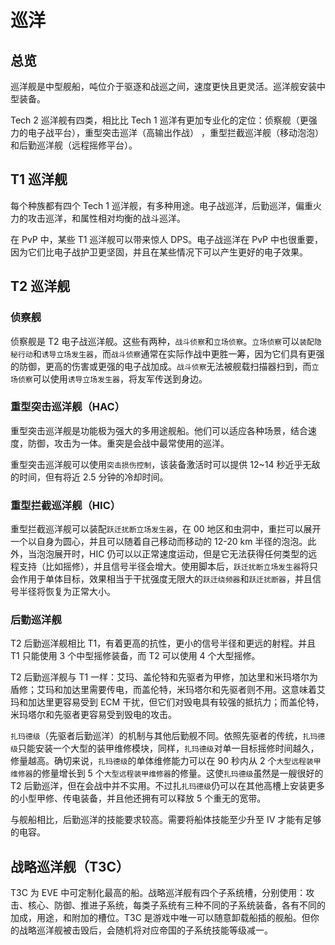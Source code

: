 # 巡洋

## 总览

巡洋舰是中型舰船，吨位介于驱逐和战巡之间，速度更快且更灵活。巡洋舰安装中型装备。

Tech 2 巡洋舰有四类，相比比 Tech 1 巡洋有更加专业化的定位：侦察舰（更强力的电子战平台），重型突击巡洋（高输出作战） ，重型拦截巡洋舰（移动泡泡）和后勤巡洋舰（远程摇修平台）。

## T1 巡洋舰

每个种族都有四个 Tech 1 巡洋舰，有多种用途。电子战巡洋，后勤巡洋，偏重火力的攻击巡洋，和属性相对均衡的战斗巡洋。

在 PvP 中，某些 T1 巡洋舰可以带来惊人 DPS。电子战巡洋在 PvP 中也很重要，因为它们比电子战护卫更坚固，并且在某些情况下可以产生更好的电子效果。

## T2 巡洋舰

### 侦察舰

侦察舰是 T2 电子战巡洋舰。这些有两种，`战斗侦察`和`立场侦察`。`立场侦察`可以`装配隐秘行动`和`诱导立场发生器`，而`战斗侦察`通常在实际作战中更胜一筹，因为它们具有更强的防御，更高的伤害或更强的电子战加成。`战斗侦察`无法被舰载扫描器扫到，而`立场侦察`可以使用`诱导立场发生器`，将友军传送到身边。

### 重型突击巡洋舰（HAC）

重型突击巡洋舰是功能极为强大的多用途舰船。他们可以适应各种场景，结合速度，防御，攻击为一体。重突是会战中最常使用的巡洋。

重型突击巡洋舰可以使用`突击损伤控制`，该装备激活时可以提供 12~14 秒近乎无敌的时间，但有将近 2.5 分钟的冷却时间。

### 重型拦截巡洋舰（HIC）

重型拦截巡洋舰可以装配`跃迁扰断立场发生器`，在 00 地区和虫洞中，重拦可以展开一个以自身为圆心，并且可以随着自己移动而移动的 12-20 km 半径的泡泡。此外，当泡泡展开时，HIC 仍可以以正常速度运动，但是它无法获得任何类型的远程支持（比如摇修），并且信号半径会增大。使用脚本后，`跃迁扰断立场发生器`将只会作用于单体目标，效果相当于干扰强度无限大的`跃迁绕频器`和`跃迁扰断器`，并且信号半径将恢复为正常大小。

### 后勤巡洋舰

T2 后勤巡洋舰相比 T1，有着更高的抗性，更小的信号半径和更远的射程。并且 T1 只能使用 3 个中型摇修装备，而 T2 可以使用 4 个大型摇修。

T2 后勤巡洋舰与 T1 一样：艾玛、盖伦特和先驱者为甲修，加达里和米玛塔尔为盾修；艾玛和加达里需要传电，而盖伦特，米玛塔尔和先驱者则不用。这意味着艾玛和加达里更容易受到 ECM 干扰，但它们对毁电具有较强的抵抗力；而盖伦特，米玛塔尔和先驱者更容易受到毁电的攻击。

`扎玛德级`（先驱者后勤巡洋）的机制与其他后勤舰不同。依照先驱者的传统，`扎玛德级`只能安装一个大型的装甲维修模块，同样，`扎玛德级`对单一目标摇修时间越久，修量越高。确切来说，`扎玛德级`的单体维修能力可以在 90 秒内从 2 个`大型远程装甲维修器`的修量增长到 5 个`大型远程装甲维修器`的修量。这使`扎玛德级`虽然是一艘很好的 T2 后勤巡洋，但在会战中并不实用。不过扎`扎玛德级`仍可以在其他高槽上安装更多的小型甲修、传电装备，并且他还拥有可以释放 5 个重无的宽带。

与舰船相比，后勤巡洋的技能要求较高。需要将船体技能至少升至 Ⅳ 才能有足够的电容。

## 战略巡洋舰（T3C）

T3C 为 EVE 中可定制化最高的船。战略巡洋舰有四个子系统槽，分别使用：攻击、核心、防御、推进子系统，每类子系统有三种不同的子系统装备，各有不同的加成，用途，和附加的槽位。T3C 是游戏中唯一可以随意卸载船插的舰船。但你的战略巡洋舰被击毁后，会随机将对应帝国的子系统技能等级减一。
